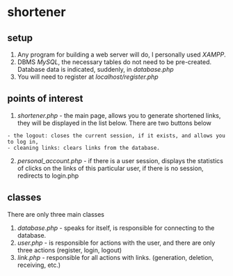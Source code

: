 # shortener

## setup

1. Any program for building a web server will do, I personally used *XAMPP*.
2. DBMS *MySQL*, the necessary tables do not need to be pre-created. 
Database data is indicated, suddenly, in *database.php*
3. You will need to register at *localhost/register.php*

## points of interest

1. *shortener.php* - the main page, allows you to generate shortened links, they will be displayed in the list below. There are two buttons below 
```
- the logout: closes the current session, if it exists, and allows you to log in, 
- cleaning links: clears links from the database.
```

2. *personal_account.php* - if there is a user session, displays the statistics of clicks on the links of this particular user, if there is no session, redirects to login.php

## classes

There are only three main classes

1. *database.php* - speaks for itself, is responsible for connecting to the database.
2. *user.php* - is responsible for actions with the user, and there are only three actions (register, login, logout)
3. *link.php* - responsible for all actions with links. (generation, deletion, receiving, etc.)
